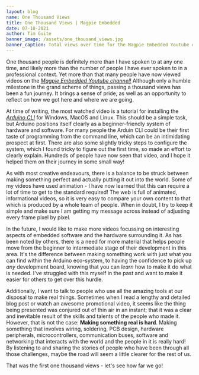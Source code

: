 ```yaml
---
layout: blog
name: One Thousand Views
title: One Thousand Views | Magpie Embedded
date: 07-10-2021
author: Tim Guite
banner_image: /assets/one_thousand_views.jpg
banner_caption: Total views over time for the Magpie Embedded Youtube channel
---
```


One thousand people is definitely more than I have spoken to at any one time, and likely more than the number of people I have ever spoken to in a professional context.
Yet more than that many people have now viewed videos on the <a href="https://www.youtube.com/channel/UCC3vF074imJY-CPDJ1ZIbEQ">_Magpie Embedded Youtube channel!_</a>
Although only a humble milestone in the grand scheme of things, passing a thousand views has been a fun journey.
It brings a sense of pride, as well as an opportunity to reflect on how we got here and where we are going.

At time of writing, the most watched video is a tutorial for installing the [_Arduino CLI_](https://github.com/arduino/arduino-cli) for Windows, MacOS and Linux.
This should be a simple task, but Arduino positions itself clearly as a beginner-friendly system of hardware and software.
For many people the Arduin CLI could be their first taste of programming from the command line, which can be an intimidating prospect at first.
There are also some slightly tricky steps to configure the system, which I found tricky to figure out the first time, so made an effort to clearly explain.
Hundreds of people have now seen that video, and I hope it helped them on their journey in some small way!

As with most creative endeavours, there is a balance to be struck between making something perfect and actually putting it out into the world.
Some of my videos have used animation - I have now learned that this can require a lot of time to get to the standard required!
The web is full of animated, informational videos, so it is very easy to compare your own content to that which is produced by a whole team of people.
When in doubt, I try to keep it simple and make sure I am getting my message across instead of adjusting every frame pixel by pixel.

In the future, I would like to make more videos focussing on interesting aspects of embedded software and the hardware surrounding it.
As has been noted by others, there is a need for more material that helps people move from the beginner to intermediate stage of their development in this area.
It's the difference between making something work with just what you can find within the Arduino eco-system, to having the confidence to pick up _any_ development board, knowing that you can _learn_ how to make it do what is needed.
I've struggled with this myself in the past and want to make it easier for others to get over this hurdle.

Additionally, I want to talk to people who use all the amazing tools at our disposal to make real things.
Sometimes when I read a lengthy and detailed blog post or watch an awesome promotional video, it seems like the thing being presented was conjured out of thin air in an instant; that it was a clear and inevitable result of the skills and talents of the people who made it.
However, that is not the case:
**Making something real is hard**.
Making something that involves wiring, soldering, PCB design, hardware peripherals, microcontrollers, communication buses, software and networking that interacts with the world and the people in it is really hard!
By listening to and sharing the stories of people who have been through all those challenges, maybe the road will seem a little clearer for the rest of us.

That was the first one thousand views - let's see how far we go!
